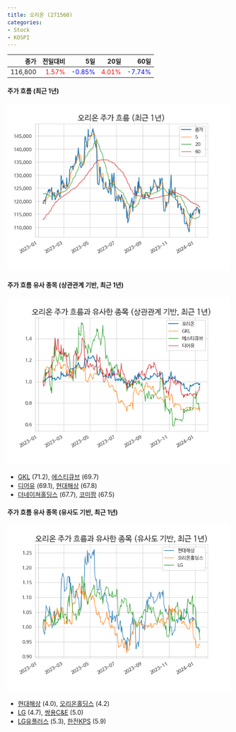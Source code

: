 ```yaml
---
title: 오리온 (271560)
categories:
- Stock
- KOSPI
---
```


|종가|전일대비|5일|20일|60일|
|---:|-------:|--:|---:|---:|
|116,800|<span style="color: red">1.57%</span>|<span style="color: blue">-0.85%</span>|<span style="color: red">4.01%</span>|<span style="color: blue">-7.74%</span>|

<!-- more -->

#### 주가 흐름 (최근 1년)
![271560](/assets/images/stock/271560.png)


#### 주가 흐름 유사 종목 (상관관계 기반, 최근 1년)
![271560](/assets/images/stock/271560_corr.png)
- [GKL](/114090/) (71.2), [에스티큐브](/052020/) (69.7)
- [디어유](/376300/) (69.1), [현대해상](/001450/) (67.8)
- [더네이쳐홀딩스](/298540/) (67.7), [코미팜](/041960/) (67.5)


#### 주가 흐름 유사 종목 (유사도 기반, 최근 1년)
![271560](/assets/images/stock/271560_sim.png)
- [현대해상](/001450/) (4.0), [오리온홀딩스](/001800/) (4.2)
- [LG](/003550/) (4.7), [쌍용C&E](/003410/) (5.0)
- [LG유플러스](/032640/) (5.3), [한전KPS](/051600/) (5.9)